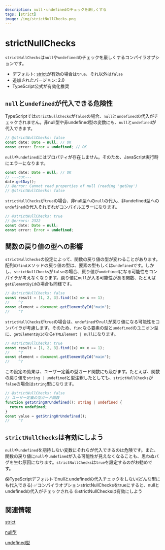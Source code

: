 ```yaml
---
description: null・undefinedのチェックを厳しくする
tags: [strict]
image: /img/strictNullChecks.png
---
```


# strictNullChecks

`strictNullChecks`は`null`や`undefined`のチェックを厳しくするコンパイラオプションです。

- デフォルト: [strict](./strict.md)が有効の場合は`true`、それ以外は`false`
- 追加されたバージョン: 2.0
- TypeScript公式が有効化推奨

## `null`と`undefined`が代入できる危険性

TypeScriptでは`strictNullChecks`が`false`の場合、`null`と`undefined`の代入がチェックされません。非null型や非undefined型の変数にも、`null`と`undefined`が代入できます。

```ts twoslash title="strictNullChecksがfalseの場合"
// @strictNullChecks: false
const date: Date = null; // OK
const error: Error = undefined; // OK
```

`null`や`undefined`にはプロパティが存在しません。そのため、JavaScript実行時にエラーになります。

```ts twoslash
const date: Date = null; // OK
// ---cut---
date.getDay();
// @error: Cannot read properties of null (reading 'getDay')
// @strictNullChecks: false
```

`strictNullChecks`が`true`の場合、非null型への`null`の代入、非undefined型への`undefined`の代入それぞれがコンパイルエラーになります。

```ts twoslash title="strictNullChecksがtrueの場合"
// @strictNullChecks: true
// @errors: 2322
const date: Date = null;
const error: Error = undefined;
```

## 関数の戻り値の型への影響

`strictNullChecks`の設定によって、関数の戻り値の型が変わることがあります。配列の`find`メソッドの戻り値の型は、要素の型もしくは`undefined`です。しかし、`strictNullChecks`が`false`の場合、戻り値が`undefined`になる可能性をコンパイラが考えなくなります。戻り値に`null`が入る可能性がある関数、たとえば`getElementById`の場合も同様です。

```ts twoslash title="strictNullChecksがfalseの場合"
// @strictNullChecks: false
const result = [1, 2, 3].find((x) => x == 1);
//    ^?
const element = document.getElementById("main");
//    ^?
```

`strictNullChecks`が`true`の場合は、`undefined`や`null`が戻り値になる可能性をコンパイラが考慮します。そのため、`find`なら要素の型と`undefined`のユニオン型に、`getElementById`なら`HTMLElement | null`になります。

```ts twoslash title="strictNullChecksがtrueの場合"
// @strictNullChecks: true
const result = [1, 2, 3].find((x) => x == 1);
//    ^?
const element = document.getElementById("main");
//    ^?
```

この設定の効果は、ユーザー定義の型ガード関数にも及びます。たとえば、関数の戻り値を`string | undefined`と型注釈したとしても、`strictNullChecks`が`false`の場合は`string`型になります。

```ts twoslash title="strictNullChecksがfalseの場合"
// @strictNullChecks: false
// ユーザー定義の型ガード関数
function getStringOrUndefined(): string | undefined {
  return undefined;
}
const value = getStringOrUndefined();
//    ^?
```

## `strictNullChecks`は有効にしよう

`null`や`undefined`を期待しない変数にそれらが代入できるのは危険です。また、関数の戻り値に`null`や`undefined`が入る可能性が見えなくなることも、思わぬバグを生む原因になります。`strictNullChecks`は`true`を設定するのがお勧めです。

<TweetILearned>

😱TypeScriptデフォルトでnullとundefinedの代入チェックをしない(どんな型にも代入できる)
✅コンパイラオプションstrictNullChecksをtrueにすると、nullとundefinedの代入がチェックされる
👍strictNullChecksは有効にしよう

</TweetILearned>

## 関連情報

[strict](./strict.md)

[null型](../values-types-variables/null.md)

[undefined型](../values-types-variables/undefined.md)

